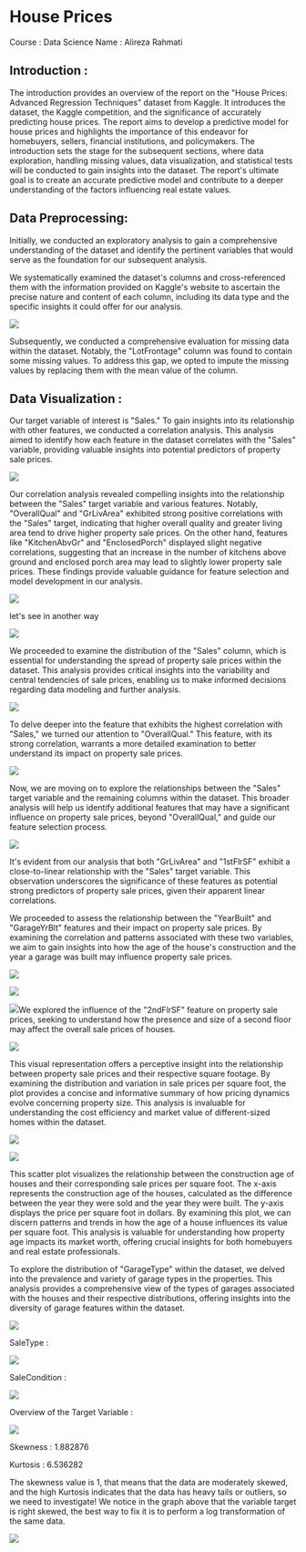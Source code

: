 # ﻿House Prices

Course : Data Science 
Name : Alireza Rahmati

## Introduction :

The introduction provides an overview of the report on the "House Prices: Advanced Regression Techniques" dataset from Kaggle. It introduces the dataset, the Kaggle competition, and the significance of accurately predicting house prices. The report aims to develop a predictive model for house prices and highlights the importance of this endeavor for homebuyers, sellers, financial institutions, and policymakers. The introduction sets the stage for the subsequent sections, where data exploration, handling missing values, data visualization, and statistical tests will be conducted to gain insights into the dataset. The report's ultimate goal is to create an accurate predictive model and contribute to a deeper understanding of the factors influencing real estate values.

## Data Preprocessing:

Initially, we conducted an exploratory analysis to gain a comprehensive understanding of the dataset and identify the pertinent variables that would serve as the foundation for our subsequent analysis.

We systematically examined the dataset's columns and cross-referenced them with the information provided on Kaggle's website to ascertain the precise nature and content of each column, including its data type and the specific insights it could offer for our analysis.

![](Aspose.Words.2ac501f5-b231-4b96-8809-eecc1d2a756f.001.png)

Subsequently, we conducted a comprehensive evaluation for missing data within the dataset. Notably, the "LotFrontage" column was found to contain some missing values. To address this gap, we opted to impute the missing values by replacing them with the mean value of the column.

## Data Visualization :

Our target variable of interest is "Sales." To gain insights into its relationship with other features, we conducted a correlation analysis. This analysis aimed to identify how each feature in the dataset correlates with the "Sales" variable, providing valuable insights into potential predictors of property sale prices.

![](Aspose.Words.2ac501f5-b231-4b96-8809-eecc1d2a756f.002.png)

Our correlation analysis revealed compelling insights into the relationship between the "Sales" target variable and various features. Notably, "OverallQual" and "GrLivArea" exhibited strong positive correlations with the "Sales" target, indicating that higher overall quality and greater living area tend to drive higher property sale prices. On the other hand, features like "KitchenAbvGr" and "EnclosedPorch" displayed slight negative correlations, suggesting that an increase in the number of kitchens above ground and enclosed porch area may lead to slightly lower property sale prices. These findings provide valuable guidance for feature selection and model development in our analysis.

![](Aspose.Words.2ac501f5-b231-4b96-8809-eecc1d2a756f.003.jpeg)

let's see in another way

![](Aspose.Words.2ac501f5-b231-4b96-8809-eecc1d2a756f.004.jpeg)

We proceeded to examine the distribution of the "Sales" column, which is essential for understanding the spread of property sale prices within the dataset. This analysis provides critical insights into the variability and central tendencies of sale prices, enabling us to make informed decisions regarding data modeling and further analysis.

![](Aspose.Words.2ac501f5-b231-4b96-8809-eecc1d2a756f.005.jpeg)

To delve deeper into the feature that exhibits the highest correlation with "Sales," we turned our attention to "OverallQual." This feature, with its strong correlation, warrants a more detailed examination to better understand its impact on property sale prices.

![](Aspose.Words.2ac501f5-b231-4b96-8809-eecc1d2a756f.006.jpeg)

Now, we are moving on to explore the relationships between the "Sales" target variable and the remaining columns within the dataset. This broader analysis will help us identify additional features that may have a significant influence on property sale prices, beyond "OverallQual," and guide our feature selection process.

![](Aspose.Words.2ac501f5-b231-4b96-8809-eecc1d2a756f.007.jpeg)

It's evident from our analysis that both "GrLivArea" and "1stFlrSF" exhibit a close-to-linear relationship with the "Sales" target variable. This observation underscores the significance of these features as potential strong predictors of property sale prices, given their apparent linear correlations.

We proceeded to assess the relationship between the "YearBuilt" and "GarageYrBlt" features and their impact on property sale prices. By examining the correlation and patterns associated with these two variables, we aim to gain insights into how the age of the house's construction and the year a garage was built may influence property sale prices.

![](Aspose.Words.2ac501f5-b231-4b96-8809-eecc1d2a756f.008.jpeg)

![](Aspose.Words.2ac501f5-b231-4b96-8809-eecc1d2a756f.009.jpeg)

![](Aspose.Words.2ac501f5-b231-4b96-8809-eecc1d2a756f.010.jpeg)We explored the influence of the "2ndFlrSF" feature on property sale prices, seeking to understand how the presence and size of a second floor may affect the overall sale prices of houses.

![](Aspose.Words.2ac501f5-b231-4b96-8809-eecc1d2a756f.011.jpeg)

This visual representation offers a perceptive insight into the relationship between property sale prices and their respective square footage. By examining the distribution and variation in sale prices per square foot, the plot provides a concise and informative summary of how pricing dynamics evolve concerning property size. This analysis is invaluable for understanding the cost efficiency and market value of different-sized homes within the dataset.

![](Aspose.Words.2ac501f5-b231-4b96-8809-eecc1d2a756f.012.jpeg)

![](Aspose.Words.2ac501f5-b231-4b96-8809-eecc1d2a756f.013.jpeg)

This scatter plot visualizes the relationship between the construction age of houses and their corresponding sale prices per square foot. The x-axis represents the construction age of the houses, calculated as the difference between the year they were sold and the year they were built. The y-axis displays the price per square foot in dollars. By examining this plot, we can discern patterns and trends in how the age of a house influences its value per square foot. This analysis is valuable for understanding how property age impacts its market worth, offering crucial insights for both homebuyers and real estate professionals.

To explore the distribution of "GarageType" within the dataset, we delved into the prevalence and variety of garage types in the properties. This analysis provides a comprehensive view of the types of garages associated with the houses and their respective distributions, offering insights into the diversity of garage features within the dataset.

![](Aspose.Words.2ac501f5-b231-4b96-8809-eecc1d2a756f.014.jpeg)

SaleType :

![](Aspose.Words.2ac501f5-b231-4b96-8809-eecc1d2a756f.015.jpeg)

SaleCondition :

![](Aspose.Words.2ac501f5-b231-4b96-8809-eecc1d2a756f.016.jpeg)

Overview of the Target Variable :

![](Aspose.Words.2ac501f5-b231-4b96-8809-eecc1d2a756f.017.jpeg)

Skewness : 1.882876

Kurtosis : 6.536282

The skewness value is 1, that means that the data are moderately skewed, and the high Kurtosis indicates that the data has heavy tails or outliers, so we need to investigate! We notice in the graph above that the variable target is right skewed, the best way to fix it is to perform a log transformation of the same data.

![](Aspose.Words.2ac501f5-b231-4b96-8809-eecc1d2a756f.018.jpeg)
